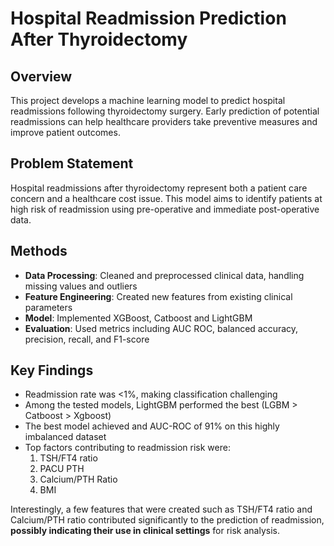 # Hospital Readmission Prediction After Thyroidectomy

## Overview
This project develops a machine learning model to predict hospital readmissions following thyroidectomy surgery. Early prediction of potential readmissions can help healthcare providers take preventive measures and improve patient outcomes.

## Problem Statement
Hospital readmissions after thyroidectomy represent both a patient care concern and a healthcare cost issue. This model aims to identify patients at high risk of readmission using pre-operative and immediate post-operative data.

## Methods
- **Data Processing**: Cleaned and preprocessed clinical data, handling missing values and outliers
- **Feature Engineering**: Created new features from existing clinical parameters
- **Model**: Implemented XGBoost, Catboost and LightGBM
- **Evaluation**: Used metrics including AUC ROC, balanced accuracy, precision, recall, and F1-score

## Key Findings
- Readmission rate was <1%, making classification challenging
- Among the tested models, LightGBM performed the best (LGBM > Catboost > Xgboost)
- The best model achieved and AUC-ROC of 91% on this highly imbalanced dataset
- Top factors contributing to readmission risk were:
  1. TSH/FT4 ratio
  2. PACU PTH
  3. Calcium/PTH Ratio
  4. BMI

Interestingly, a few features that were created such as TSH/FT4 ratio and Calcium/PTH ratio contributed significantly to the prediction of readmission, **possibly indicating their use in clinical settings** for risk analysis.
